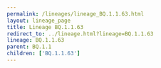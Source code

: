 ```yaml
---
permalink: /lineages/lineage_BQ.1.1.63.html
layout: lineage_page
title: Lineage BQ.1.1.63
redirect_to: ../lineage.html?lineage=BQ.1.1.63
lineage: BQ.1.1.63
parent: BQ.1.1
children: ['BQ.1.1.63']
---
```

